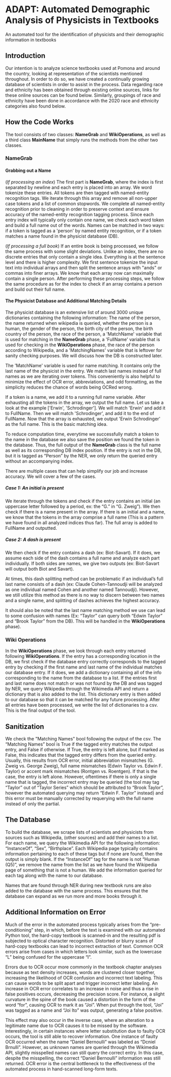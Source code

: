 # ADAPT: Automated Demographic Analysis of Physicists in Textbooks
An automated tool for the identification of physicists and their demographic information in textbooks

## Introduction

Our intention is to analyze science textbooks used at Pomona and around the country, looking at representation of the scientists mentioned throughout. In order to do so, we have created a continually growing database of scientists in order to assist in the process. Data regarding race and ethnicity has been obtained through existing online sources, links for these online sources can be found below. Similarly, groupings of race and ethnicity have been done in accordance with the 2020 race and ethnicity categories also found below.

## How the Code Works

The tool consists of two classes: **NameGrab** and **WikiOperations**, as well as a third class **MainName** that simply runs the methods from the other two classes.

### NameGrab

#### Grabbing out a Name
 
(*If processing an index*) The first part is **NameGrab**, where the index is first separated by newline and each entry is placed into an array. We word tokenize these entries. All tokens are then tagged with named-entity recognition tags. We iterate through this array and remove all non-upper case tokens and a list of common stopwords. We complete all named-entity recognition prior to cleaning in order to preserve context and ensure accuracy of the named-entity recognition tagging process.
Since each entry index will typically only contain one name, we check each word token and build a full name out of the words. Names can be matched in two ways: if a token is tagged as a 'person' by named entity recognition, or if a token matches a name found in the physicist database (DB).

(*If processing a full book*) If an entire book is being processed, we follow the same process with some slight deviations. Unlike an index, there are no discrete entries that only contain a single idea. Everything is at the sentence level and there is higher complexity. We first sentence tokenize the input text into individual arrays and then split the sentence arrays with "ands" or commas into finer arrays. We know that each array now can maximally contain a single person. After performing these processing steps, we follow the same procedure as for the index to check if an array contains a person and build out their full name.

#### The Physicist Database and Additional Matching Details

 The physicist database is an extensive list of around 3000 unique dictionaries containing the following information: The name of the person, the name returned when wikipedia is queried, whether the person is a human, the gender of the person, the birth city of the person, the birth country of the person, the race of the person, a 'MatchName' variable that is used for matching in the **NameGrab** phase, a 'FullName' variable that is used for checking in the **WikiOperations** phase, the race of the person according to Wikipedia, and a 'MatchingNames' variable that is leftover for sanity checking purposes. We will discuss how the DB is constructed later.

The 'MatchName' variable is used for name matching. It contains only the last name of the physicist in the entry. We match last names instead of full names as we are iterating over tokens. This conveniently is also helpful to minimize the effect of OCR error, abbreviations, and odd formatting, as the simplicity reduces the chance of words being OCRed wrong.
 
If a token is a name, we add it to a running full name variable. After exhausting all the tokens in the array, we output the full name. Let us take a look at the example ['Erwin', 'Schrodinger']. We will match 'Erwin' and add it to FullName. Then we will match 'Schrodinger', and add it to the end of FullName. Now that the array is exhausted, we output 'Erwin Schrodinger' as the full name. This is the basic matching idea.
 
To reduce computation time, everytime we successfully match a token to the name in the database we also save the position we found the token in the database. Thus, the full output of the **NameGrab** class is the full name as well as its corresponding DB index position. If the entry is not in the DB, but it is tagged as “Person” by the NER, we only return the queried entry without an accompanying index.

There are multiple cases that can help simplify our job and increase accuracy. We will cover a few of the cases.
 
##### Case 1: An initial is present
 
We iterate through the tokens and check if the entry contains an initial (an uppercase letter followed by a period, ex: the “G.” in “G. Zweig”). We then check if there is a name present in the array. If there is an initial and a name, we know that the tokens in the array comprise a full name (This is a pattern we have found in all analyzed indices thus far). The full array is added to FullName and outputted.
 
##### Case 2: A dash is present
 
We then check if the entry contains a dash (ex: Biot-Savart). If it does, we assume each side of the dash contains a full name and analyze each part individually. If both sides are names, we give two outputs (ex: Biot-Savart will output both Biot and Savart).
 
At times, this dash splitting method can be problematic if an individual’s full last name consists of a dash (ex: Claude Cohen-Tannoudji will be analyzed as one individual named Cohen and another named Tannoudji). However, we still utilize this method as there is no way to discern between two names and a single name, and splitting of dashes achieves the highest accuracy.
 
It should also be noted that the last name matching method we use can lead to some confusion with names (Ex: “Taylor” can query both “Edwin Taylor” and “Brook Taylor” from the DB). This will be handled in the **WikiOperations** phase).
 
### Wiki Operations
 
In the **WikiOperations** phase, we look through each entry returned following **WikiOperations**. If the entry has a corresponding location in the DB, we first check if the database entry correctly corresponds to the tagged entry by checking if the first name and last name of the individual matches our database entry. If it does, we add a dictionary containing all of the info corresponding to the name from the database to a list. If the entries first and last name does not match or was not found by the DB and was tagged by NER, we query Wikipedia through the Wikimedia API and return a dictionary that is also added to the list. This dictionary entry is then added to our database so that it can be matched for any future processing. After all entries have been processed, we write the list of dictionaries to a csv. This is the final output of the tool.
 
## Sanitization
 
We check the "Matching Names" bool following the output of the csv. The “Matching Names” bool is True if the tagged entry matches the output entry, and False if otherwise. If True, the entry is left alone, but if marked as False, this indicates that the tagged entry differs from the queried entry. Usually, this results from OCR error, initial abbreviation mismatches (G. Zweig vs. George Zweig), full name mismatches (Edwin Taylor vs. Edwin F. Taylor) or accent mark mismatches (Rontgen vs. Roentgen). If that is the case, the entry is left alone. However, oftentimes if there is only a single name that is tagged, the incorrect entry may be queried (the tool may tag “Taylor” out of “Taylor Series” which should be attributed to “Brook Taylor”, however the automated querying may return “Edwin F. Taylor” instead) and this error must be manually corrected by requerying with the full name instead of only the partial.
 
## The Database
 
To build the database, we scrape lists of scientists and physicists from sources such as Wikipedia, (other sources) and add their names to a list. For each name, we query the Wikimedia API for the following information: “InstanceOf”, “Sex”, “Birthplace”. Each Wikipedia page typically contains information pertaining to each of these tags but if none are found, then the output is simply blank. If the “InstanceOf” tag for the name is not “Human (Q5)”, we remove the name from the list as we have found the Wikipedia page of something that is not a human. We add the information queried for each tag along with the name to our database.

Names that are found through NER during new textbook runs are also added to the database with the same process. This ensures that the database can expand as we run more and more books through it.
 
## Additional Information on Error
 
Much of the error in the automated process typically arises from the “pre-conditioning” step, in which, before the text is examined with our automated Python tool, the hard-copy textbook is scanned-in and the resulting pdf is subjected to optical character recognition. Distorted or blurry scans of hard-copy textbooks can lead to incorrect extraction of text. Common OCR errors arise from cases in which letters look similar, such as the lowercase “L” being confused for the uppercase “I”. 
 
 Errors due to OCR occur more commonly in the textbook chapter analyses because as text density increases, words are clustered closer together, increasing the likelihood of OCR confusion and incorrect text labeling. This can cause words to be split apart and trigger incorrect letter labeling. An increase in OCR error correlates to an increase in noise and thus a rise in false positives occurs, decreasing the precision score. For instance, a slight curvature in the spine of the book caused a distortion in the form of the word “for”, causing OCR to mark it as “Joi”. When put through the tool, “Joi” was tagged as a name and “Joi Ito” was output, generating a false positive. 
 
 This effect may also occur in the inverse case, where an alteration to a legitimate name due to OCR causes it to be missed by the software. Interestingly, in certain instances where letter substitution due to faulty OCR occurs, the tool is still able to recover information. One instance of faulty OCR occurred when the name “Daniel Bernoulli” was labeled as “Dcniel Brnulli”. However, as unknown names are queried through the Wikimedia API, slightly misspelled names can still query the correct entry. In this case, despite the misspelling, the correct “Daniel Bernoulli” information was still returned. OCR error is the central bottleneck to the effectiveness of the automated process in hand-scanned long-form texts.

